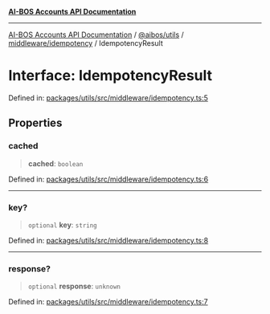 [**AI-BOS Accounts API Documentation**](../../../../../README.md)

***

[AI-BOS Accounts API Documentation](../../../../../README.md) / [@aibos/utils](../../../README.md) / [middleware/idempotency](../README.md) / IdempotencyResult

# Interface: IdempotencyResult

Defined in: [packages/utils/src/middleware/idempotency.ts:5](https://github.com/pohlai88/accounts/blob/48103fb36d28b2b9bfb33472b6de2f719773cde9/packages/utils/src/middleware/idempotency.ts#L5)

## Properties

### cached

> **cached**: `boolean`

Defined in: [packages/utils/src/middleware/idempotency.ts:6](https://github.com/pohlai88/accounts/blob/48103fb36d28b2b9bfb33472b6de2f719773cde9/packages/utils/src/middleware/idempotency.ts#L6)

***

### key?

> `optional` **key**: `string`

Defined in: [packages/utils/src/middleware/idempotency.ts:8](https://github.com/pohlai88/accounts/blob/48103fb36d28b2b9bfb33472b6de2f719773cde9/packages/utils/src/middleware/idempotency.ts#L8)

***

### response?

> `optional` **response**: `unknown`

Defined in: [packages/utils/src/middleware/idempotency.ts:7](https://github.com/pohlai88/accounts/blob/48103fb36d28b2b9bfb33472b6de2f719773cde9/packages/utils/src/middleware/idempotency.ts#L7)
